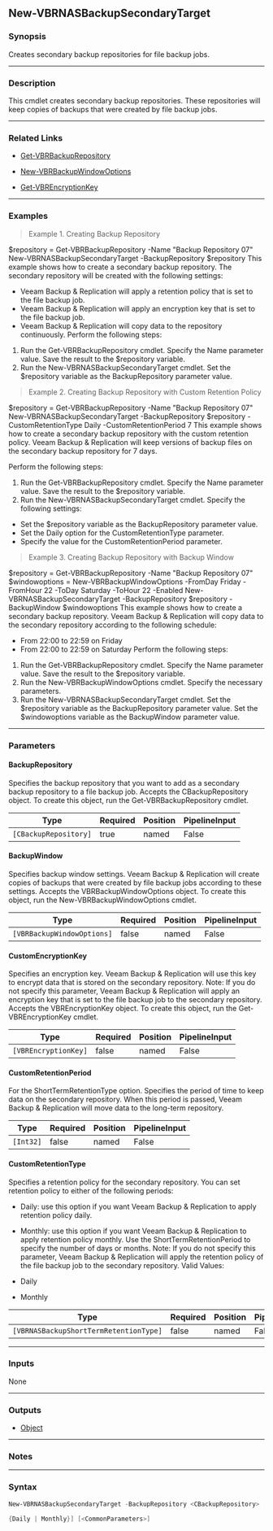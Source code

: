 New-VBRNASBackupSecondaryTarget
-------------------------------

### Synopsis
Creates secondary backup repositories for file backup jobs.

---

### Description

This cmdlet creates secondary backup repositories. These repositories will keep copies of backups that were created by file backup jobs.

---

### Related Links
* [Get-VBRBackupRepository](Get-VBRBackupRepository)

* [New-VBRBackupWindowOptions](New-VBRBackupWindowOptions)

* [Get-VBREncryptionKey](Get-VBREncryptionKey)

---

### Examples
> Example 1. Creating Backup Repository

$repository = Get-VBRBackupRepository -Name "Backup Repository 07"
New-VBRNASBackupSecondaryTarget -BackupRepository $repository
This example shows how to create a secondary backup repository. The secondary repository will be created with the following settings:
- Veeam Backup & Replication will apply a retention policy that is set to the file backup job.
- Veeam Backup & Replication will apply an encryption key that is set to the file backup job.
- Veeam Backup & Replication will copy data to the repository continuously.
Perform the following steps:
1. Run the Get-VBRBackupRepository cmdlet. Specify the Name parameter value. Save the result to the $repository variable.
2. Run the New-VBRNASBackupSecondaryTarget cmdlet. Set the $repository variable as the BackupRepository parameter value.
> Example 2. Creating Backup Repository with Custom Retention Policy

$repository = Get-VBRBackupRepository -Name "Backup Repository 07"
New-VBRNASBackupSecondaryTarget -BackupRepository $repository -CustomRetentionType Daily -CustomRetentionPeriod 7
This example shows how to create a secondary backup repository with the custom retention policy. Veeam Backup & Replication will keep versions of backup files on the secondary backup repository for 7 days.

Perform the following steps:
1. Run the Get-VBRBackupRepository cmdlet. Specify the Name parameter value. Save the result to the $repository variable.
2. Run the New-VBRNASBackupSecondaryTarget cmdlet. Specify the following settings:
- Set the $repository variable as the BackupRepository parameter value.
- Set the Daily option for the CustomRetentionType parameter.
- Specify the value for the CustomRetentionPeriod parameter.
> Example 3. Creating Backup Repository with Backup Window

$repository = Get-VBRBackupRepository -Name "Backup Repository 07"
$windowoptions = New-VBRBackupWindowOptions -FromDay Friday -FromHour 22 -ToDay Saturday -ToHour 22 -Enabled
New-VBRNASBackupSecondaryTarget -BackupRepository $repository -BackupWindow $windowoptions
This example shows how to create a secondary backup repository. Veeam Backup & Replication will copy data to the secondary repository according to the following schedule:
- From 22:00 to 22:59 on Friday
- From 22:00 to 22:59 on Saturday
Perform the following steps:
1. Run the Get-VBRBackupRepository cmdlet. Specify the Name parameter value. Save the result to the $repository variable.
2. Run the New-VBRBackupWindowOptions cmdlet. Specify the necessary parameters.
3. Run the New-VBRNASBackupSecondaryTarget cmdlet. Set the $repository variable as the BackupRepository parameter value. Set the $windowoptions variable as the BackupWindow parameter value.

---

### Parameters
#### **BackupRepository**
Specifies the backup repository that you want to add as a secondary backup repository to a file backup job. Accepts the CBackupRepository object.  To create this object, run the Get-VBRBackupRepository cmdlet.

|Type                 |Required|Position|PipelineInput|
|---------------------|--------|--------|-------------|
|`[CBackupRepository]`|true    |named   |False        |

#### **BackupWindow**
Specifies backup window settings.  Veeam Backup & Replication will create copies of backups that were created by file backup jobs according to these settings. Accepts the VBRBackupWindowOptions object.  To create this object, run the New-VBRBackupWindowOptions cmdlet.

|Type                      |Required|Position|PipelineInput|
|--------------------------|--------|--------|-------------|
|`[VBRBackupWindowOptions]`|false   |named   |False        |

#### **CustomEncryptionKey**
Specifies an encryption key. Veeam Backup & Replication will use this key to encrypt data that is stored on the secondary repository. Note: If you do not specify this parameter, Veeam Backup & Replication will apply an encryption key that is set to the file backup job to the secondary repository. Accepts the VBREncryptionKey object.  To create this object, run the Get-VBREncryptionKey cmdlet.

|Type                |Required|Position|PipelineInput|
|--------------------|--------|--------|-------------|
|`[VBREncryptionKey]`|false   |named   |False        |

#### **CustomRetentionPeriod**
For the ShortTermRetentionType option. Specifies the period of time to keep data on the secondary repository. When this period is passed, Veeam Backup & Replication will move data to the long-term repository.

|Type     |Required|Position|PipelineInput|
|---------|--------|--------|-------------|
|`[Int32]`|false   |named   |False        |

#### **CustomRetentionType**
Specifies a retention policy for the secondary repository. You can set retention policy to either of the following periods:
* Daily: use this option if you want Veeam Backup & Replication to apply retention policy daily.
* Monthly: use this option if you want Veeam Backup & Replication to apply retention policy monthly.
Use the ShortTermRetentionPeriod to specify the number of days or months. Note: If you do not specify this parameter, Veeam Backup & Replication will apply the retention policy of the file backup job to the secondary repository.
Valid Values:

* Daily
* Monthly

|Type                                  |Required|Position|PipelineInput|
|--------------------------------------|--------|--------|-------------|
|`[VBRNASBackupShortTermRetentionType]`|false   |named   |False        |

---

### Inputs
None

---

### Outputs
* [Object](https://learn.microsoft.com/en-us/dotnet/api/System.Object)

---

### Notes

---

### Syntax
```PowerShell
New-VBRNASBackupSecondaryTarget -BackupRepository <CBackupRepository> [-BackupWindow <VBRBackupWindowOptions>] [-CustomEncryptionKey <VBREncryptionKey>] [-CustomRetentionPeriod <Int32>] [-CustomRetentionType 
```
```PowerShell
{Daily | Monthly}] [<CommonParameters>]
```
